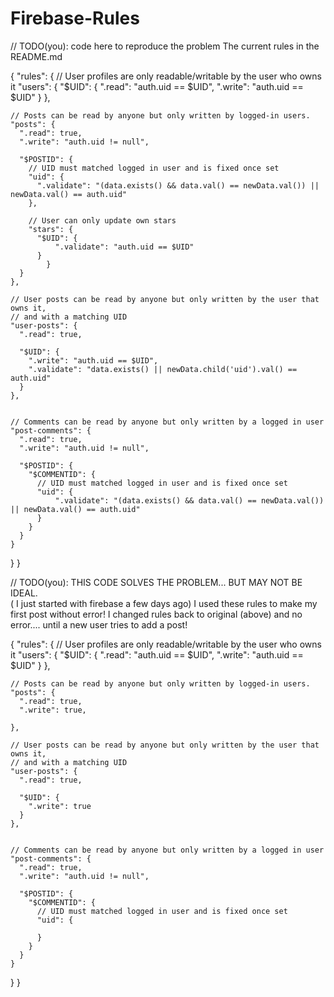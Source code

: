 # Firebase-Rules


// TODO(you): code here to reproduce the problem
The current rules in the README.md

{
  "rules": {
    // User profiles are only readable/writable by the user who owns it
    "users": {
      "$UID": {
          ".read": "auth.uid == $UID",
        ".write": "auth.uid == $UID"
      }
    },

    // Posts can be read by anyone but only written by logged-in users.
    "posts": {
      ".read": true,
      ".write": "auth.uid != null",

      "$POSTID": {
        // UID must matched logged in user and is fixed once set
        "uid": {
          ".validate": "(data.exists() && data.val() == newData.val()) || newData.val() == auth.uid"
        },

        // User can only update own stars
        "stars": {
          "$UID": {
              ".validate": "auth.uid == $UID"
          }
            }
      }
    },

    // User posts can be read by anyone but only written by the user that owns it,
    // and with a matching UID
    "user-posts": {
      ".read": true,

      "$UID": {
        ".write": "auth.uid == $UID",
        ".validate": "data.exists() || newData.child('uid').val() == auth.uid"
      }
    },


    // Comments can be read by anyone but only written by a logged in user
    "post-comments": {
      ".read": true,
      ".write": "auth.uid != null",

      "$POSTID": {
        "$COMMENTID": {
          // UID must matched logged in user and is fixed once set
          "uid": {
              ".validate": "(data.exists() && data.val() == newData.val()) || newData.val() == auth.uid"
          }
        }
      }
    }
  }
}

// TODO(you): 
THIS CODE SOLVES THE PROBLEM... BUT MAY NOT BE IDEAL.  
( I just started with firebase a few days ago)
I used these rules to make my first post without error!
I changed rules back to original (above) and no error.... until a new user tries to add a post!

{
  "rules": {
    // User profiles are only readable/writable by the user who owns it
    "users": {
      "$UID": {
          ".read": "auth.uid == $UID",
        ".write": "auth.uid == $UID"
      }
    },

    // Posts can be read by anyone but only written by logged-in users.
    "posts": {
      ".read": true,
      ".write": true,

    },

    // User posts can be read by anyone but only written by the user that owns it,
    // and with a matching UID
    "user-posts": {
      ".read": true,

      "$UID": {
        ".write": true
      }
    },


    // Comments can be read by anyone but only written by a logged in user
    "post-comments": {
      ".read": true,
      ".write": "auth.uid != null",

      "$POSTID": {
        "$COMMENTID": {
          // UID must matched logged in user and is fixed once set
          "uid": {
              
          }
        }
      }
    }
  }
}
